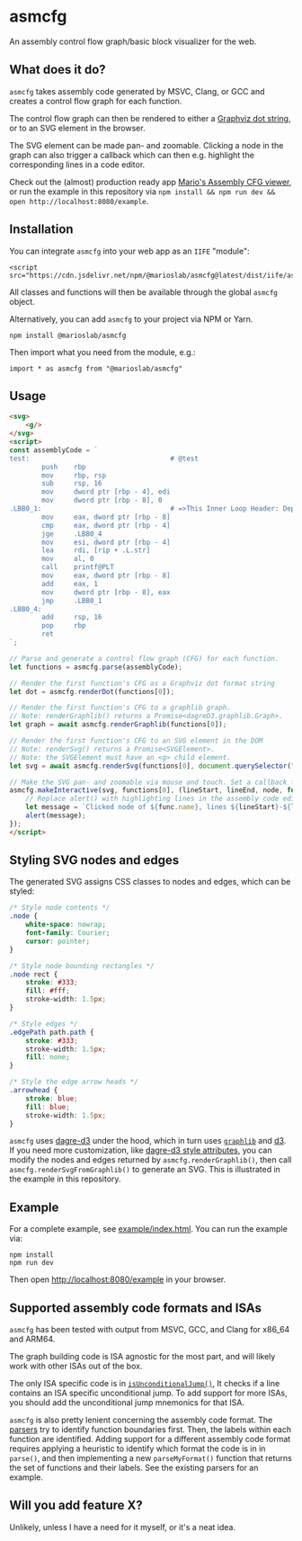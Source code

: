 # asmcfg
An assembly control flow graph/basic block visualizer for the web.

## What does it do?
`asmcfg` takes assembly code generated by MSVC, Clang, or GCC and creates a control flow graph for each function.

The control flow graph can then be rendered to either a [Graphviz dot string](https://graphviz.org/doc/info/lang.html), or to an SVG element in the browser.

The SVG element can be made pan- and zoomable. Clicking a node in the graph can also trigger a callback which can then e.g. highlight the corresponding lines in a code editor.

Check out the (almost) production ready app [Mario's Assembly CFG viewer](https://marioslab.io/projects/cfg/), or run the example in this repository via `npm install && npm run dev && open http://localhost:8080/example`.

## Installation
You can integrate `asmcfg` into your web app as an `IIFE` "module":

```
<script src="https://cdn.jsdelivr.net/npm/@marioslab/asmcfg@latest/dist/iife/asmcfg.min.js">
```

All classes and functions will then be available through the global `asmcfg` object.

Alternatively, you can add `asmcfg` to your project via NPM or Yarn.

```
npm install @marioslab/asmcfg
```

Then import what you need from the module, e.g.:

```
import * as asmcfg from "@marioslab/asmcfg"
```

## Usage

```html
<svg>
    <g/>
</svg>
<script>
const assemblyCode = `
test:                                   # @test
        push    rbp
        mov     rbp, rsp
        sub     rsp, 16
        mov     dword ptr [rbp - 4], edi
        mov     dword ptr [rbp - 8], 0
.LBB0_1:                                # =>This Inner Loop Header: Depth=1
        mov     eax, dword ptr [rbp - 8]
        cmp     eax, dword ptr [rbp - 4]
        jge     .LBB0_4
        mov     esi, dword ptr [rbp - 4]
        lea     rdi, [rip + .L.str]
        mov     al, 0
        call    printf@PLT
        mov     eax, dword ptr [rbp - 8]
        add     eax, 1
        mov     dword ptr [rbp - 8], eax
        jmp     .LBB0_1
.LBB0_4:
        add     rsp, 16
        pop     rbp
        ret
`;

// Parse and generate a control flow graph (CFG) for each function.
let functions = asmcfg.parse(assemblyCode);

// Render the first function's CFG as a Graphviz dot format string
let dot = asmcfg.renderDot(functions[0]);

// Render the first function's CFG to a graphlib graph.
// Note: renderGraphlib() returns a Promise<dagreD3.graphlib.Graph>.
let graph = await asmcfg.renderGraphlib(functions[0]);

// Render the first function's CFG to an SVG element in the DOM
// Note: renderSvg() returns a Promise<SVGElement>.
// Note: the SVGElement must have an <g> child element.
let svg = await asmcfg.renderSvg(functions[0], document.querySelector("svg"));

// Make the SVG pan- and zoomable via mouse and touch. Set a callback for when a node in the graph is clicked.
asmcfg.makeInteractive(svg, functions[0], (lineStart, lineEnd, node, function) => {
    // Replace alert() with highlighting lines in the assembly code editor next to the SVG :)
    let message = `Clicked node of ${func.name}, lines ${lineStart}-${lineEnd}\n\n${node.lines.join("\n")}`;
    alert(message);
});
</script>
```

## Styling SVG nodes and edges
The generated SVG assigns CSS classes to nodes and edges, which can be styled:

```css
/* Style node contents */
.node {
    white-space: nowrap;
    font-family: Courier;
    cursor: pointer;
}

/* Style node bounding rectangles */
.node rect {
    stroke: #333;
    fill: #fff;
    stroke-width: 1.5px;
}

/* Style edges */
.edgePath path.path {
    stroke: #333;
    stroke-width: 1.5px;
    fill: none;
}

/* Style the edge arrow heads */
.arrowhead {
    stroke: blue;
    fill: blue;
    stroke-width: 1.5px;
}
```

`asmcfg` uses [dagre-d3](https://github.com/dagrejs/dagre-d3) under the hood, which in turn uses [`graphlib`](https://github.com/dagrejs/graphlib) and [d3](https://d3js.org/). If you need more customization, like [dagre-d3 style attributes](https://dagrejs.github.io/project/dagre-d3/latest/demo/style-attrs.html), you can modify the nodes and edges returned by `asmcfg.renderGraphlib()`, then call `asmcfg.renderSvgFromGraphlib()` to generate an SVG. This is illustrated in the example in this repository.

## Example
For a complete example, see [example/index.html](example/index.html). You can run the example via:

```
npm install
npm run dev
```

Then open [http://localhost:8080/example](http://localhost:8080/example) in your browser.

## Supported assembly code formats and ISAs
`asmcfg` has been tested with output from MSVC, GCC, and Clang for x86_64 and ARM64.

The graph building code is ISA agnostic for the most part, and will likely work with other ISAs out of the box.

The only ISA specific code is in [`isUnconditionalJump()`](src/parser.ts), It checks if a line contains an ISA specific unconditional jump. To add support for more ISAs, you should add the unconditional jump mnemonics for that ISA.

`asmcfg` is also pretty lenient concerning the assembly code format. The [parsers](src/parser.ts) try to identify function boundaries first. Then, the labels within each function are identified. Adding support for a different assembly code format requires applying a heuristic to identify which format the code is in in `parse()`, and then implementing a new `parseMyFormat()` function that returns the set of functions and their labels. See the existing parsers for an example.

## Will you add feature X?
Unlikely, unless I have a need for it myself, or it's a neat idea.
